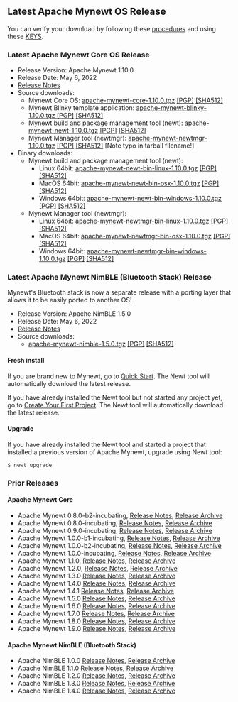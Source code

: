 ## Latest Apache Mynewt OS Release

You can verify your download by following these [procedures](https://www.apache.org/info/verification.html) and using
these [KEYS](https://downloads.apache.org/mynewt/KEYS).

### Latest Apache Mynewt Core OS Release

*   Release Version: Apache Mynewt 1.10.0
*   Release Date: May 6, 2022
*   [Release Notes](https://cwiki.apache.org/confluence/display/MYNEWT/RN-1.10.0)
*   Source downloads:
    - Mynewt Core OS: [apache-mynewt-core-1.10.0.tgz](https://www.apache.org/dyn/closer.lua/mynewt/apache-mynewt-1.10.0/apache-mynewt-core-1.10.0.tgz)
      [[PGP]](https://www.apache.org/dist/mynewt/apache-mynewt-1.10.0/apache-mynewt-core-1.10.0.tgz.asc)
      [[SHA512]](https://www.apache.org/dist/mynewt/apache-mynewt-1.10.0/apache-mynewt-core-1.10.0.tgz.sha512)
    - Mynewt Blinky template application: [apache-mynewt-blinky-1.10.0.tgz  ](https://www.apache.org/dyn/closer.lua/mynewt/apache-mynewt-1.10.0/apache-mynewt-blinky-1.10.0.tgz)
      [[PGP]](https://www.apache.org/dist/mynewt/apache-mynewt-1.10.0/apache-mynewt-blinky-1.10.0.tgz.asc)
      [[SHA512]](https://www.apache.org/dist/mynewt/apache-mynewt-1.10.0/apache-mynewt-blinky-1.10.0.tgz.sha512)
    - Mynewt build and package management tool (newt): [apache-mynewt-newt-1.10.0.tgz](https://www.apache.org/dyn/closer.lua/mynewt/apache-mynewt-1.10.0/apache-mynewt-newt-1.10.0.tgz)
      [[PGP]](https://www.apache.org/dist/mynewt/apache-mynewt-1.10.0/apache-mynewt-newt-1.10.0.tgz.asc)
      [[SHA512]](https://www.apache.org/dist/mynewt/apache-mynewt-1.10.0/apache-mynewt-newt-1.10.0.tgz.sha512)
    - Mynewt Manager tool (newtmgr): [apache-mynewt-newtmgr-1.10.0.tgz](https://www.apache.org/dyn/closer.lua/mynewt/apache-mynewt-1.10.0/apache-mynewt-newtmgr-1.10.0.tgz)
      [[PGP]](https://www.apache.org/dist/mynewt/apache-mynewt-1.10.0/apache-mynewt-newtmgr-1.10.0.tgz.asc)
      [[SHA512]](https://www.apache.org/dist/mynewt/apache-mynewt-1.10.0/apache-mynewt-newtmgr-1.10.0.tgz.sha512) [Note typo in tarball filename!]
*   Binary downloads:
    - Mynewt build and package management tool (newt):
        - Linux 64bit: [apache-mynewt-newt-bin-linux-1.10.0.tgz](https://www.apache.org/dyn/closer.lua/mynewt/apache-mynewt-1.10.0/apache-mynewt-newt-bin-linux-1.10.0.tgz)
          [[PGP]](https://www.apache.org/dist/mynewt/apache-mynewt-1.10.0/apache-mynewt-newt-bin-linux-1.10.0.tgz.asc)
          [[SHA512]](https://www.apache.org/dist/mynewt/apache-mynewt-1.10.0/apache-mynewt-newt-bin-linux-1.10.0.tgz.sha512)
        - MacOS 64bit: [apache-mynewt-newt-bin-osx-1.10.0.tgz](https://www.apache.org/dyn/closer.lua/mynewt/apache-mynewt-1.10.0/apache-mynewt-newt-bin-osx-1.10.0.tgz)
          [[PGP]](https://www.apache.org/dist/mynewt/apache-mynewt-1.10.0/apache-mynewt-newt-bin-osx-1.10.0.tgz.asc)
          [[SHA512]](https://www.apache.org/dist/mynewt/apache-mynewt-1.10.0/apache-mynewt-newt-bin-osx-1.10.0.tgz.sha512)
        - Windows 64bit: [apache-mynewt-newt-bin-windows-1.10.0.tgz](https://www.apache.org/dyn/closer.lua/mynewt/apache-mynewt-1.10.0/apache-mynewt-newt-bin-windows-1.10.0.tgz)
          [[PGP]](https://www.apache.org/dist/mynewt/apache-mynewt-1.10.0/apache-mynewt-newt-bin-windows-1.10.0.tgz.asc)
          [[SHA512]](https://www.apache.org/dist/mynewt/apache-mynewt-1.10.0/apache-mynewt-newt-bin-windows-1.10.0.tgz.sha512)
    - Mynewt Manager tool (newtmgr):
        - Linux 64bit: [apache-mynewt-newtmgr-bin-linux-1.10.0.tgz](https://www.apache.org/dyn/closer.lua/mynewt/apache-mynewt-1.10.0/apache-mynewt-newtmgr-bin-linux-1.10.0.tgz)
          [[PGP]](https://www.apache.org/dist/mynewt/apache-mynewt-1.10.0/apache-mynewt-newtmgr-bin-linux-1.10.0.tgz.asc)
          [[SHA512]](https://www.apache.org/dist/mynewt/apache-mynewt-1.10.0/apache-mynewt-newtmgr-bin-linux-1.10.0.tgz.sha512)
        - MacOS 64bit: [apache-mynewt-newtmgr-bin-osx-1.10.0.tgz](https://www.apache.org/dyn/closer.lua/mynewt/apache-mynewt-1.10.0/apache-mynewt-newtmgr-bin-osx-1.10.0.tgz)
          [[PGP]](https://www.apache.org/dist/mynewt/apache-mynewt-1.10.0/apache-mynewt-newtmgr-bin-osx-1.10.0.tgz.asc)
          [[SHA512]](https://www.apache.org/dist/mynewt/apache-mynewt-1.10.0/apache-mynewt-newtmgr-bin-osx-1.10.0.tgz.sha512)
        - Windows 64bit: [apache-mynewt-newtmgr-bin-windows-1.10.0.tgz](https://www.apache.org/dyn/closer.lua/mynewt/apache-mynewt-1.10.0/apache-mynewt-newtmgr-bin-windows-1.10.0.tgz)
          [[PGP]](https://www.apache.org/dist/mynewt/apache-mynewt-1.10.0/apache-mynewt-newtmgr-bin-windows-1.10.0.tgz.asc)
          [[SHA512]](https://www.apache.org/dist/mynewt/apache-mynewt-1.10.0/apache-mynewt-newtmgr-bin-windows-1.10.0.tgz.sha512)

### Latest Apache Mynewt NimBLE (Bluetooth Stack) Release

Mynewt's Bluetooth stack is now a separate release with a porting layer that allows it to be easily ported to another OS!

*   Release Version: Apache NimBLE 1.5.0
*   Release Date: May 6, 2022
*   [Release Notes](https://cwiki.apache.org/confluence/display/MYNEWT/RN-NimBLE-1.5.0)
*   Source downloads:
    - [apache-mynewt-nimble-1.5.0.tgz](https://www.apache.org/dyn/closer.lua/mynewt/apache-nimble-1.5.0/apache-mynewt-nimble-1.5.0.tgz)
      [[PGP]](https://www.apache.org/dist/mynewt/apache-nimble-1.5.0/apache-mynewt-nimble-1.5.0.tgz.asc)
      [[SHA512]](https://www.apache.org/dist/mynewt/apache-nimble-1.5.0/apache-mynewt-nimble-1.5.0.tgz.sha512)

#### Fresh install

If you are brand new to Mynewt, go to [Quick Start](/latest/get_started/). The Newt tool will automatically download the latest release.

If you have already installed the Newt tool but not started any project yet, go to [Create Your First Project](/latest/get_started/project_create.html). The Newt tool will automatically download the latest release.

#### Upgrade

If you have already installed the Newt tool and started a project that installed a previous version of Apache Mynewt, upgrade using Newt tool:

```
$ newt upgrade
```

### Prior Releases

#### Apache Mynewt Core

*   Apache Mynewt 0.8.0-b2-incubating, [Release Notes](https://cwiki.apache.org/confluence/display/MYNEWT/RN-0.8.0-b2-incubating), [Release Archive](https://archive.apache.org/dist/incubator/mynewt/apache-mynewt-0.8.0-b2-incubating/)
*   Apache Mynewt 0.8.0-incubating, [Release Notes](https://cwiki.apache.org/confluence/display/MYNEWT/RN-0.8.0-incubating), [Release Archive](https://archive.apache.org/dist/incubator/mynewt/apache-mynewt-0.8.0-incubating/)
*   Apache Mynewt 0.9.0-incubating, [Release Notes](https://cwiki.apache.org/confluence/display/MYNEWT/RN-0.9.0-incubating), [Release Archive](https://archive.apache.org/dist/incubator/mynewt/apache-mynewt-0.9.0-incubating/)
*   Apache Mynewt 1.0.0-b1-incubating, [Release Notes](https://cwiki.apache.org/confluence/display/MYNEWT/RN-1.0.0-b1-incubating), [Release Archive](https://archive.apache.org/dist/incubator/mynewt/apache-mynewt-1.0.0-b1-incubating/)
*   Apache Mynewt 1.0.0-b2-incubating, [Release Notes](https://cwiki.apache.org/confluence/display/MYNEWT/RN-1.0.0-b2-incubating), [Release Archive](https://archive.apache.org/dist/incubator/mynewt/apache-mynewt-1.0.0-b2-incubating/)
*   Apache Mynewt 1.0.0-incubating, [Release Notes](https://cwiki.apache.org/confluence/display/MYNEWT/RN-1.0.0-incubating), [Release Archive](https://archive.apache.org/dist/incubator/mynewt/apache-mynewt-1.0.0-incubating/)
*   Apache Mynewt 1.1.0, [Release Notes](https://cwiki.apache.org/confluence/display/MYNEWT/RN-1.1.0), [Release Archive](https://archive.apache.org/dist/mynewt/apache-mynewt-1.1.0/)
*   Apache Mynewt 1.2.0, [Release Notes](https://cwiki.apache.org/confluence/display/MYNEWT/RN-1.2.0), [Release Archive](https://archive.apache.org/dist/mynewt/apache-mynewt-1.2.0/)
*   Apache Mynewt 1.3.0 [Release Notes](https://cwiki.apache.org/confluence/display/MYNEWT/RN-1.3.0), [Release Archive](https://archive.apache.org/dist/mynewt/apache-mynewt-1.3.0)
*   Apache Mynewt 1.4.0 [Release Notes](https://cwiki.apache.org/confluence/display/MYNEWT/RN-1.4.0), [Release Archive](https://archive.apache.org/dist/mynewt/apache-mynewt-1.4.0)
*   Apache Mynewt 1.4.1 [Release Notes](https://cwiki.apache.org/confluence/display/MYNEWT/RN-1.4.1), [Release Archive](https://archive.apache.org/dist/mynewt/apache-mynewt-1.4.1)
*   Apache Mynewt 1.5.0 [Release Notes](https://cwiki.apache.org/confluence/display/MYNEWT/RN-1.5.0), [Release Archive](https://archive.apache.org/dist/mynewt/apache-mynewt-1.5.0)
*   Apache Mynewt 1.6.0 [Release Notes](https://cwiki.apache.org/confluence/display/MYNEWT/RN-1.6.0), [Release Archive](https://archive.apache.org/dist/mynewt/apache-mynewt-1.6.0)
*   Apache Mynewt 1.7.0 [Release Notes](https://cwiki.apache.org/confluence/display/MYNEWT/RN-1.7.0), [Release Archive](https://archive.apache.org/dist/mynewt/apache-mynewt-1.7.0)
*   Apache Mynewt 1.8.0 [Release Notes](https://cwiki.apache.org/confluence/display/MYNEWT/RN-1.8.0), [Release Archive](https://archive.apache.org/dist/mynewt/apache-mynewt-1.8.0)
*   Apache Mynewt 1.9.0 [Release Notes](https://cwiki.apache.org/confluence/display/MYNEWT/RN-1.9.0), [Release Archive](https://archive.apache.org/dist/mynewt/apache-mynewt-1.9.0)

#### Apache Mynewt NimBLE (Bluetooth Stack)

*   Apache NimBLE 1.0.0 [Release Notes](https://cwiki.apache.org/confluence/display/MYNEWT/RN-1.4.0), [Release Archive](https://archive.apache.org/dist/mynewt/apache-nimble-1.0.0)
*   Apache NimBLE 1.1.0 [Release Notes](https://cwiki.apache.org/confluence/display/MYNEWT/RN-NimBLE-1.1.0), [Release Archive](https://archive.apache.org/dist/mynewt/apache-nimble-1.1.0)
*   Apache NimBLE 1.2.0 [Release Notes](https://cwiki.apache.org/confluence/display/MYNEWT/RN-NimBLE-1.2.0), [Release Archive](https://archive.apache.org/dist/mynewt/apache-nimble-1.2.0)
*   Apache NimBLE 1.3.0 [Release Notes](https://cwiki.apache.org/confluence/display/MYNEWT/RN-NimBLE-1.3.0), [Release Archive](https://archive.apache.org/dist/mynewt/apache-nimble-1.3.0)
*   Apache NimBLE 1.4.0 [Release Notes](https://cwiki.apache.org/confluence/display/MYNEWT/RN-NimBLE-1.4.0), [Release Archive](https://archive.apache.org/dist/mynewt/apache-nimble-1.4.0)

<br>
<br>
